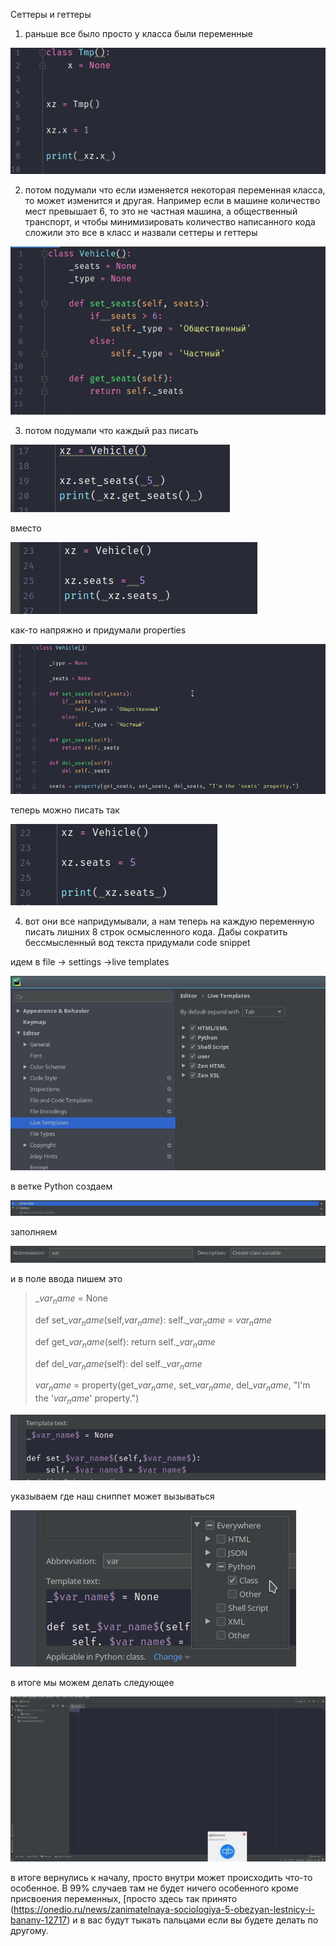 Сеттеры и геттеры

1) раньше все было просто у класса были переменные

![alt text](image/image1.png "xzxz")

 
2) потом подумали что если изменяется некоторая переменная класса, то может изменится и другая.  Например если в машине количество мест превышает 6, то это не частная машина, а общественный транспорт, и чтобы минимизировать количество написанного кода сложили это все в класс и назвали  сеттеры и геттеры

 ![alt text](image/image2.png "xzxz")

3) потом подумали что каждый раз писать

 ![alt text](image/image3.png "xzxz")

вместо

 ![alt text](image/image4.png "xzxz")



как-то напряжно и придумали properties

 ![alt text](image/image5.png "xzxz")

теперь можно писать так

 ![alt text](image/image6.png "xzxz")

4) вот они все напридумывали, а нам теперь на каждую переменную  писать лишних 8 строк осмысленного кода.  Дабы сократить бессмысленный вод текста придумали code snippet

идем в file → settings →live templates

 ![alt text](image/image7.png "xzxz")

в ветке Python создаем

 ![alt text](image/image8.png "xzxz")

заполняем

 ![alt text](image/image9.png "xzxz")

и в поле ввода пишем это


>_$var_name$ = None
>
>def set_$var_name$(self,$var_name$):
>    self._$var_name$ = $var_name$
>
>def get_$var_name$(self):
>    return self._$var_name$
>
>def del_$var_name$(self):
>    del self._$var_name$
>
>$var_name$ = property(get_$var_name$, set_$var_name$, del_$var_name$, "I'm the '$var_name$' property.")

 ![alt text](image/image10.png "xzxz")

указываем где наш сниппет может вызываться

 ![alt text](image/image11.png "xzxz")


в итоге мы можем делать следующее

 ![alt text](image/image12.gif "xzxz")

в итоге вернулись к началу, просто внутри  может происходить что-то особенное.  В 99% случаев там не будет ничего особенного кроме присвоения переменных,  [просто здесь так принято (https://onedio.ru/news/zanimatelnaya-sociologiya-5-obezyan-lestnicy-i-banany-12717) и в вас будут тыкать пальцами если вы будете делать по другому.
